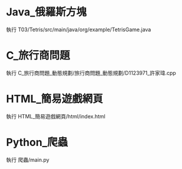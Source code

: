 # Java_俄羅斯方塊
執行 T03/Tetris/src/main/java/org/example/TetrisGame.java
# C_旅行商問題
執行 C_旅行商問題_動態規劃/旅行商問題_動態規劃/D1123971_許家瑋.cpp
# HTML_簡易遊戲網頁
執行 HTML_簡易遊戲網頁/html/index.html
# Python_爬蟲
執行 爬蟲/main.py
